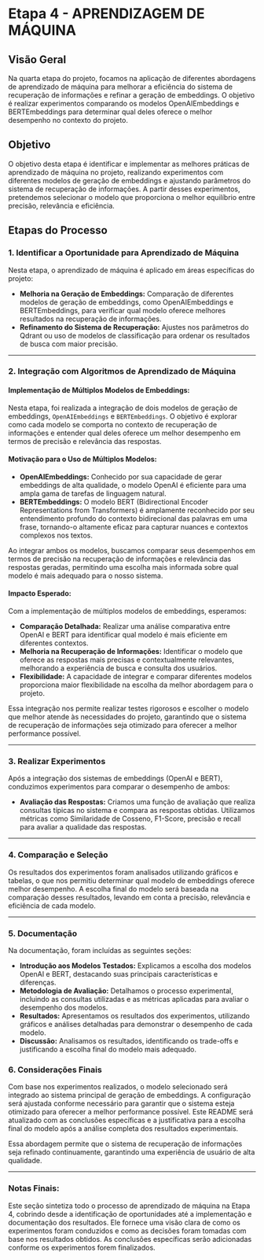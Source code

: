 # Etapa 4 - APRENDIZAGEM DE MÁQUINA

## Visão Geral

Na quarta etapa do projeto, focamos na aplicação de diferentes abordagens de aprendizado de máquina para melhorar a eficiência do sistema de recuperação de informações e refinar a geração de embeddings. O objetivo é realizar experimentos comparando os modelos OpenAIEmbeddings e BERTEmbeddings para determinar qual deles oferece o melhor desempenho no contexto do projeto.

## Objetivo

O objetivo desta etapa é identificar e implementar as melhores práticas de aprendizado de máquina no projeto, realizando experimentos com diferentes modelos de geração de embeddings e ajustando parâmetros do sistema de recuperação de informações. A partir desses experimentos, pretendemos selecionar o modelo que proporciona o melhor equilíbrio entre precisão, relevância e eficiência.

## Etapas do Processo

### 1. **Identificar a Oportunidade para Aprendizado de Máquina**

Nesta etapa, o aprendizado de máquina é aplicado em áreas específicas do projeto:

- **Melhoria na Geração de Embeddings:** Comparação de diferentes modelos de geração de embeddings, como OpenAIEmbeddings e BERTEmbeddings, para verificar qual modelo oferece melhores resultados na recuperação de informações.
- **Refinamento do Sistema de Recuperação:** Ajustes nos parâmetros do Qdrant ou uso de modelos de classificação para ordenar os resultados de busca com maior precisão.

---

### 2. **Integração com Algoritmos de Aprendizado de Máquina**

#### **Implementação de Múltiplos Modelos de Embeddings:**

Nesta etapa, foi realizada a integração de dois modelos de geração de embeddings, `OpenAIEmbeddings` e `BERTEmbeddings`. O objetivo é explorar como cada modelo se comporta no contexto de recuperação de informações e entender qual deles oferece um melhor desempenho em termos de precisão e relevância das respostas.

#### **Motivação para o Uso de Múltiplos Modelos:**

- **OpenAIEmbeddings:** Conhecido por sua capacidade de gerar embeddings de alta qualidade, o modelo OpenAI é eficiente para uma ampla gama de tarefas de linguagem natural.
- **BERTEmbeddings:** O modelo BERT (Bidirectional Encoder Representations from Transformers) é amplamente reconhecido por seu entendimento profundo do contexto bidirecional das palavras em uma frase, tornando-o altamente eficaz para capturar nuances e contextos complexos nos textos.

Ao integrar ambos os modelos, buscamos comparar seus desempenhos em termos de precisão na recuperação de informações e relevância das respostas geradas, permitindo uma escolha mais informada sobre qual modelo é mais adequado para o nosso sistema.

#### **Impacto Esperado:**

Com a implementação de múltiplos modelos de embeddings, esperamos:

- **Comparação Detalhada:** Realizar uma análise comparativa entre OpenAI e BERT para identificar qual modelo é mais eficiente em diferentes contextos.
- **Melhoria na Recuperação de Informações:** Identificar o modelo que oferece as respostas mais precisas e contextualmente relevantes, melhorando a experiência de busca e consulta dos usuários.
- **Flexibilidade:** A capacidade de integrar e comparar diferentes modelos proporciona maior flexibilidade na escolha da melhor abordagem para o projeto.

Essa integração nos permite realizar testes rigorosos e escolher o modelo que melhor atende às necessidades do projeto, garantindo que o sistema de recuperação de informações seja otimizado para oferecer a melhor performance possível.

---

### 3. **Realizar Experimentos**

Após a integração dos sistemas de embeddings (OpenAI e BERT), conduzimos experimentos para comparar o desempenho de ambos:

- **Avaliação das Respostas:** Criamos uma função de avaliação que realiza consultas típicas no sistema e compara as respostas obtidas. Utilizamos métricas como Similaridade de Cosseno, F1-Score, precisão e recall para avaliar a qualidade das respostas.

---

### 4. **Comparação e Seleção**

Os resultados dos experimentos foram analisados utilizando gráficos e tabelas, o que nos permitiu determinar qual modelo de embeddings oferece melhor desempenho. A escolha final do modelo será baseada na comparação desses resultados, levando em conta a precisão, relevância e eficiência de cada modelo.

---

### 5. **Documentação**

Na documentação, foram incluídas as seguintes seções:

- **Introdução aos Modelos Testados:** Explicamos a escolha dos modelos OpenAI e BERT, destacando suas principais características e diferenças.
- **Metodologia de Avaliação:** Detalhamos o processo experimental, incluindo as consultas utilizadas e as métricas aplicadas para avaliar o desempenho dos modelos.
- **Resultados:** Apresentamos os resultados dos experimentos, utilizando gráficos e análises detalhadas para demonstrar o desempenho de cada modelo.
- **Discussão:** Analisamos os resultados, identificando os trade-offs e justificando a escolha final do modelo mais adequado.

### 6. **Considerações Finais**

Com base nos experimentos realizados, o modelo selecionado será integrado ao sistema principal de geração de embeddings. A configuração será ajustada conforme necessário para garantir que o sistema esteja otimizado para oferecer a melhor performance possível. Este README será atualizado com as conclusões específicas e a justificativa para a escolha final do modelo após a análise completa dos resultados experimentais.

Essa abordagem permite que o sistema de recuperação de informações seja refinado continuamente, garantindo uma experiência de usuário de alta qualidade.

---

### **Notas Finais:**

Este seção sintetiza todo o processo de aprendizado de máquina na Etapa 4, cobrindo desde a identificação de oportunidades até a implementação e documentação dos resultados. Ele fornece uma visão clara de como os experimentos foram conduzidos e como as decisões foram tomadas com base nos resultados obtidos. As conclusões específicas serão adicionadas conforme os experimentos forem finalizados.
